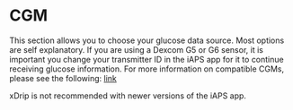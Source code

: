 # CGM
This section allows you to choose your glucose data source. Most options are self explanatory. If you are using a Dexcom G5 or G6 sensor, it is important you change your transmitter ID in the iAPS app for it to continue receiving glucose information. For more information on compatible CGMs, please see the following: [link](../../intro/)

xDrip is not recommended with newer versions of the iAPS app.